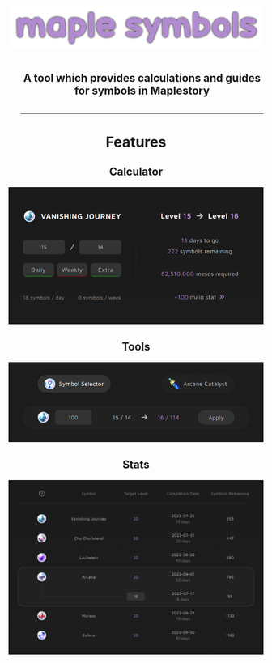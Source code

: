 <p align="center">
  <img src="/public/main/logo.png" alt="Maple Symbols Logo"/>
</p>

<div id="user-content-toc">
  <ul>
    <summary align="center"><h2 style="display: inline-block;" >A tool which provides calculations and guides for symbols in Maplestory</h1></summary>
    <hr></hr>
  </ul>
</div>

<h1 align="center">Features</h1>

<h2 align="center">Calculator</h2>
<p align="center">
  <img src="/public/main/calculator.png" alt="Calculator UI"/>
</p>
<h2 align="center">Tools</h2>

<p align="center">
  <img src="/public/main/tools.png" alt="Tools UI"/>
</p>

<h2 align="center">Stats</h2>

<p align="center">
  <img src="/public/main/levels.png" alt="Stats UI"/>
</p>

